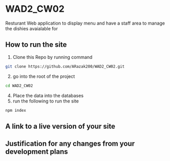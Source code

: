 # WAD2_CW02

Resturant Web application to display menu and have a staff area to manage the dishies avaialable for  

  
## How to run the site

1. Clone this Repo by running command
 ```bash
 git clone https://github.com/ARazak200/WAD2_CW02.git
 ```

2. go into the root of the project 
```bash
cd WAD2_CW02
```

4. Place the data into the databases
5. run the following to run the site
  
  ```bash
  npm index
  ```
## A link to a live version of your site
## Justification for any changes from your development plans

